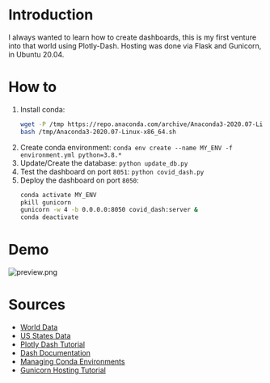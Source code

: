 # Introduction

I always wanted to learn how to create dashboards, this is my first venture into that world using Plotly-Dash. Hosting was done via Flask and Gunicorn, in Ubuntu 20.04.

# How to

1. Install conda:
    ```bash
    wget -P /tmp https://repo.anaconda.com/archive/Anaconda3-2020.07-Linux-x86_64.sh
    bash /tmp/Anaconda3-2020.07-Linux-x86_64.sh
    ```
2. Create conda environment: `conda env create --name MY_ENV -f environment.yml python=3.8.*`
3. Update/Create the database: `python update_db.py`
4. Test the dashboard on port `8051`: `python covid_dash.py`
5. Deploy the dashboard on port `8050`: 
    ```bash
    conda activate MY_ENV
    pkill gunicorn
    gunicorn -w 4 -b 0.0.0.0:8050 covid_dash:server &
    conda deactivate
    ```
# Demo

![preview.png](https://raw.githubusercontent.com/pomkos/covid_dash/master/preview.png)

# Sources

* [World Data](https://covid.ourworldindata.org/data/)
* [US States Data](https://covidtracking.com/api/v1/states/)
* [Plotly Dash Tutorial](https://www.statworx.com/de/blog/how-to-build-a-dashboard-in-python-plotly-dash-step-by-step-tutorial/)
* [Dash Documentation](https://dash.plotly.com/)
* [Managing Conda Environments](https://docs.conda.io/projects/conda/en/latest/user-guide/tasks/manage-environments.html)
* [Gunicorn Hosting Tutorial](https://www.digitalocean.com/community/tutorials/how-to-deploy-python-wsgi-apps-using-gunicorn-http-server-behind-nginx#serving-python-web-applications-with-gunicorn)

